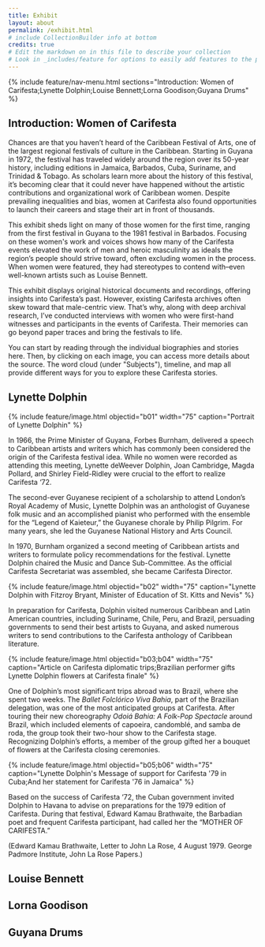 ```yaml
---
title: Exhibit
layout: about
permalink: /exhibit.html
# include CollectionBuilder info at bottom
credits: true
# Edit the markdown on in this file to describe your collection
# Look in _includes/feature for options to easily add features to the page
---
```


<!---

banner image here
{% include feature/jumbotron.html objectid="https://cdil.lib.uidaho.edu/images/palouse_sm.jpg" %} 

--> 
{% include feature/nav-menu.html sections="Introduction: Women of Carifesta;Lynette Dolphin;Louise Bennett;Lorna Goodison;Guyana Drums" %}

## Introduction: Women of Carifesta

Chances are that you haven’t heard of the Caribbean Festival of Arts, one of the largest regional festivals of culture in the Caribbean. Starting in Guyana in 1972, the festival has traveled widely around the region over its 50-year history, including editions in Jamaica, Barbados, Cuba, Suriname, and Trinidad & Tobago. As scholars learn more about the history of this festival, it’s becoming clear that it could never have happened without the artistic contributions and organizational work of Caribbean women. Despite prevailing inequalities and bias, women at Carifesta also found opportunities to launch their careers and stage their art in front of thousands. 

This exhibit sheds light on many of those women for the first time, ranging from the first festival in Guyana to the 1981 festival in Barbados. Focusing on these women's work and voices shows how many of the Carifesta events elevated the work of men and heroic masculinity as ideals the region’s people should strive toward, often excluding women in the process. When women were featured, they had stereotypes to contend with–even well-known artists such as Louise Bennett. 

This exhibit displays original historical documents and recordings, offering insights into Carifesta’s past. However, existing Carifesta archives often skew toward that male-centric view. That’s why, along with deep archival research, I’ve conducted interviews with women who were first-hand witnesses and participants in the events of Carifesta. Their memories can go beyond paper traces and bring the festivals to life.

You can start by reading through the individual biographies and stories here. Then, by clicking on each image, you can access more details about the source. The word cloud (under "Subjects"), timeline, and map all provide different ways for you to explore these Carifesta stories.

## Lynette Dolphin

{% include feature/image.html objectid="b01" width="75" caption="Portrait of Lynette Dolphin" %}

In 1966, the Prime Minister of Guyana, Forbes Burnham, delivered a speech to Caribbean artists and writers which has commonly been considered the origin of the Carifesta festival idea. While no women were recorded as attending this meeting, Lynette deWeever Dolphin, Joan Cambridge, Magda Pollard, and Shirley Field-Ridley were crucial to the effort to realize Carifesta ‘72.

The second-ever Guyanese recipient of a scholarship to attend London’s Royal Academy of Music, Lynette Dolphin was an anthologist of Guyanese folk music and an accomplished pianist who performed with the ensemble for the “Legend of Kaieteur,” the Guyanese chorale by Philip Pilgrim. For many years, she led the Guyanese National History and Arts Council.

In 1970, Burnham organized a second meeting of Caribbean artists and writers to formulate policy recommendations for the festival. Lynette Dolphin chaired the Music and Dance Sub-Committee. As the official Carifesta Secretariat was assembled, she became Carifesta Director.

{% include feature/image.html objectid="b02" width="75" caption="Lynette Dolphin with Fitzroy Bryant, Minister of Education of St. Kitts and Nevis" %}

In preparation for Carifesta, Dolphin visited numerous Caribbean and Latin American countries, including Suriname, Chile, Peru, and Brazil, persuading governments to send their best artists to Guyana, and asked numerous writers to send contributions to the Carifesta anthology of Caribbean literature.

{% include feature/image.html objectid="b03;b04" width="75" caption="Article on Carifesta diplomatic trips;Brazilian performer gifts Lynette Dolphin flowers at Carifesta finale" %}

One of Dolphin’s most significant trips abroad was to Brazil, where she spent two weeks. The *Ballet Folclórico Viva Bahia*, part of the Brazilian delegation, was one of the most anticipated groups at Carifesta. After touring their new choreography *Odoiá Bahia: A Folk-Pop Spectacle* around Brazil, which included elements of capoeira, candomblé, and samba de roda, the group took their two-hour show to the Carifesta stage. Recognizing Dolphin’s efforts, a member of the group gifted her a bouquet of flowers at the Carifesta closing ceremonies.

{% include feature/image.html objectid="b05;b06" width="75" caption="Lynette Dolphin's Message of support for Carifesta '79 in Cuba;And her statement for Carifesta '76 in Jamaica" %}

Based on the success of Carifesta ‘72, the Cuban government invited Dolphin to Havana to advise on preparations for the 1979 edition of Carifesta. During that festival, Edward Kamau Brathwaite, the Barbadian poet and frequent Carifesta participant, had called her the “MOTHER OF CARIFESTA.” 

(Edward Kamau Brathwaite, Letter to John La Rose, 4 August 1979. George Padmore Institute, John La Rose Papers.)

## Louise Bennett

## Lorna Goodison

## Guyana Drums